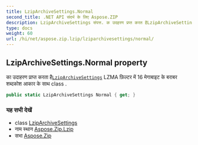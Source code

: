 ```yaml
---
title: LzipArchiveSettings.Normal
second_title: .NET API संदर्भ के लिए Aspose.ZIP
description: LzipArchiveSettings संपत्त. क उदहरण प्रप्त करत हैLzipArchiveSettings LZMA फ़ल्टर में 16 मेगबइट के बरबर शब्दकश आकर के सथ class .
type: docs
weight: 60
url: /hi/net/aspose.zip.lzip/lziparchivesettings/normal/
---
```

## LzipArchiveSettings.Normal property

का उदाहरण प्राप्त करता है[`LzipArchiveSettings`](../) LZMA फ़िल्टर में 16 मेगाबाइट के बराबर शब्दकोश आकार के साथ class .

```csharp
public static LzipArchiveSettings Normal { get; }
```

### यह सभी देखें

* class [LzipArchiveSettings](../)
* नाम स्थान [Aspose.Zip.Lzip](../../lziparchivesettings/)
* सभा [Aspose.Zip](../../../)


